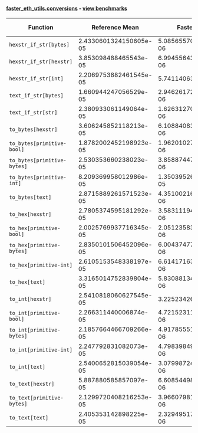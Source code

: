 #### [faster_eth_utils.conversions](https://github.com/BobTheBuidler/faster-eth-utils/blob/master/faster_eth_utils/conversions.py) - [view benchmarks](https://github.com/BobTheBuidler/faster-eth-utils/blob/master/benchmarks/test_conversions_benchmarks.py)

| Function | Reference Mean | Faster Mean | % Change | Speedup (%) | x Faster | Faster |
|----------|---------------|-------------|----------|-------------|----------|--------|
| `hexstr_if_str[bytes]` | 2.4330601324150605e-05 | 5.085655708610108e-06 | 79.10% | 378.42% | 4.78x | ✅ |
| `hexstr_if_str[hexstr]` | 3.853098488465543e-05 | 6.994556437817918e-06 | 81.85% | 450.87% | 5.51x | ✅ |
| `hexstr_if_str[int]` | 2.2069753882461545e-05 | 5.74114063240493e-06 | 73.99% | 284.41% | 3.84x | ✅ |
| `text_if_str[bytes]` | 1.660944247056529e-05 | 2.9462617259305055e-06 | 82.26% | 463.75% | 5.64x | ✅ |
| `text_if_str[str]` | 2.380933061149064e-05 | 1.6263127020267856e-06 | 93.17% | 1364.01% | 14.64x | ✅ |
| `to_bytes[hexstr]` | 3.606245852118213e-05 | 6.108840836064263e-06 | 83.06% | 490.33% | 5.90x | ✅ |
| `to_bytes[primitive-bool]` | 1.8782002452198923e-05 | 1.9620102752173056e-06 | 89.55% | 857.28% | 9.57x | ✅ |
| `to_bytes[primitive-bytes]` | 2.530353660238023e-05 | 3.858874478013825e-06 | 84.75% | 555.72% | 6.56x | ✅ |
| `to_bytes[primitive-int]` | 8.209369958012986e-05 | 1.3503952610954928e-05 | 83.55% | 507.92% | 6.08x | ✅ |
| `to_bytes[text]` | 2.8715889261571523e-05 | 4.3510021623481716e-06 | 84.85% | 559.98% | 6.60x | ✅ |
| `to_hex[hexstr]` | 2.7805374595181292e-05 | 3.5831119440599583e-06 | 87.11% | 676.01% | 7.76x | ✅ |
| `to_hex[primitive-bool]` | 2.0025769937716345e-05 | 2.0512358318421693e-06 | 89.76% | 876.28% | 9.76x | ✅ |
| `to_hex[primitive-bytes]` | 2.8350101506452096e-05 | 6.004374773140763e-06 | 78.82% | 372.16% | 4.72x | ✅ |
| `to_hex[primitive-int]` | 2.6105153548338197e-05 | 6.614171630354119e-06 | 74.66% | 294.69% | 3.95x | ✅ |
| `to_hex[text]` | 3.3165014752839804e-05 | 5.830881342339061e-06 | 82.42% | 468.78% | 5.69x | ✅ |
| `to_int[hexstr]` | 2.5410818060627545e-05 | 3.22523426304206e-06 | 87.31% | 687.88% | 7.88x | ✅ |
| `to_int[primitive-bool]` | 2.266311440006874e-05 | 4.721523119651709e-06 | 79.17% | 380.00% | 4.80x | ✅ |
| `to_int[primitive-bytes]` | 2.1857664466709266e-05 | 4.917855511223078e-06 | 77.50% | 344.46% | 4.44x | ✅ |
| `to_int[primitive-int]` | 2.247792831082073e-05 | 4.798398493967277e-06 | 78.65% | 368.45% | 4.68x | ✅ |
| `to_int[text]` | 2.5400652815039054e-05 | 3.0799872408134316e-06 | 87.87% | 724.70% | 8.25x | ✅ |
| `to_text[hexstr]` | 5.887880585857097e-05 | 6.608544984531723e-06 | 88.78% | 790.95% | 8.91x | ✅ |
| `to_text[primitive-bytes]` | 2.1299720408216253e-05 | 3.966079811810699e-06 | 81.38% | 437.05% | 5.37x | ✅ |
| `to_text[text]` | 2.405353142898225e-05 | 2.329495174413851e-06 | 90.32% | 932.56% | 10.33x | ✅ |
